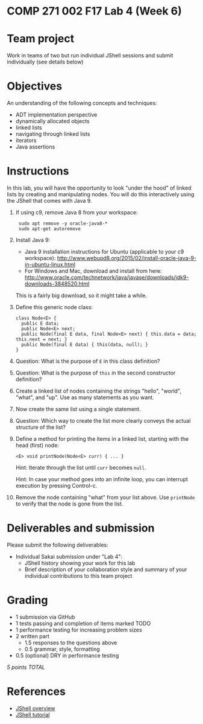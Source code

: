 # COMP 271 002 F17 Lab 4 (Week 6)

# Team project

Work in teams of two but run individual JShell sessions and submit individually (see details below)

# Objectives

An understanding of the following concepts and techniques:

- ADT implementation perspective
- dynamically allocated objects
- linked lists
- navigating through linked lists
- iterators
- Java assertions
  
# Instructions

In this lab, you will have the opportunity to look "under the hood" of linked lists by creating and manipulating nodes.
You will do this interactively using the JShell that comes with Java 9.

1. If using c9, remove Java 8 from your workspace:

        sudo apt remove -y oracle-java8-*
        sudo apt-get autoremove
      
1. Install Java 9:

      - Java 9 installation instructions for Ubuntu (applicable to your c9 workspace): http://www.webupd8.org/2015/02/install-oracle-java-9-in-ubuntu-linux.html
      - For Windows and Mac, download and install from here: http://www.oracle.com/technetwork/java/javase/downloads/jdk9-downloads-3848520.html
  
   This is a fairly big download, so it might take a while.

1. Define this generic node class:

       class Node<E> {
         public E data;
         public Node<E> next;
         public Node(final E data, final Node<E> next) { this.data = data; this.next = next; }
         public Node(final E data) { this(data, null); }
       }

1. Question: What is the purpose of `E` in this class definition?

1. Question: What is the purpose of `this` in the second constructor definition?

1. Create a linked list of nodes containing the strings "hello", "world", "what", and "up". 
Use as many statements as you want.

1. Now create the same list using a single statement.

1. Question: Which way to create the list more clearly conveys the actual structure of the list?

1. Define a method for printing the items in a linked list, starting with the head (first) node:

       <E> void printNode(Node<E> curr) { ... }
  
   Hint: Iterate through the list until `curr` becomes `null`.
   
   Hint: In case your method goes into an infinite loop, you can interrupt execution by pressing Control-c.
   
1. Remove the node containing "what" from your list above. 
Use `printNode` to verify that the node is gone from the list.

# Deliverables and submission

Please submit the following deliverables:

- Individual Sakai submission under "Lab 4":
  - JShell history showing your work for this lab
  - Brief description of your collaboration style and summary of your 
    individual contributions to this team project

# Grading

- 1 submission via GitHub
- 1 tests passing and completion of items marked TODO
- 1 performance testing for increasing problem sizes
- 2 written part
  - 1.5 responses to the questions above
  - 0.5 grammar, style, formatting
- 0.5 (optional) DRY in performance testing 

*5 points TOTAL*

# References

- [JShell overview](https://docs.oracle.com/javase/9/jshell/introduction-jshell.htm)
- [JShell tutorial](http://cr.openjdk.java.net/~rfield/tutorial/JShellTutorial.html)